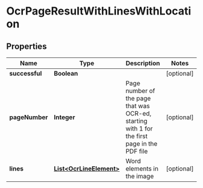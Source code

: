 
# OcrPageResultWithLinesWithLocation

## Properties
Name | Type | Description | Notes
------------ | ------------- | ------------- | -------------
**successful** | **Boolean** |  |  [optional]
**pageNumber** | **Integer** | Page number of the page that was OCR-ed, starting with 1 for the first page in the PDF file |  [optional]
**lines** | [**List&lt;OcrLineElement&gt;**](OcrLineElement.md) | Word elements in the image |  [optional]



